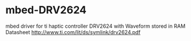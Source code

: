 # mbed-DRV2624
mbed driver for ti haptic controller DRV2624 with Waveform stored in RAM
Datasheet http://www.ti.com/lit/ds/symlink/drv2624.pdf
